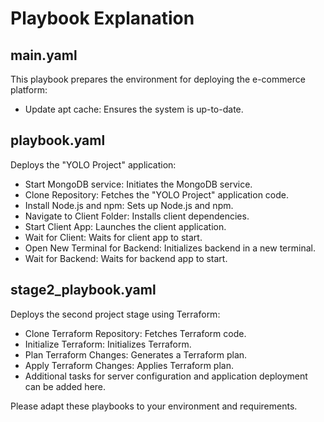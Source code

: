 # Playbook Explanation

## main.yaml

This playbook prepares the environment for deploying the e-commerce platform:

- Update apt cache: Ensures the system is up-to-date.

## playbook.yaml

Deploys the "YOLO Project" application:

- Start MongoDB service: Initiates the MongoDB service.
- Clone Repository: Fetches the "YOLO Project" application code.
- Install Node.js and npm: Sets up Node.js and npm.
- Navigate to Client Folder: Installs client dependencies.
- Start Client App: Launches the client application.
- Wait for Client: Waits for client app to start.
- Open New Terminal for Backend: Initializes backend in a new terminal.
- Wait for Backend: Waits for backend app to start.

## stage2_playbook.yaml

Deploys the second project stage using Terraform:

- Clone Terraform Repository: Fetches Terraform code.
- Initialize Terraform: Initializes Terraform.
- Plan Terraform Changes: Generates a Terraform plan.
- Apply Terraform Changes: Applies Terraform plan.
- Additional tasks for server configuration and application deployment can be added here.

Please adapt these playbooks to your environment and requirements.
